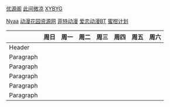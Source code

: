 [优源阁](https://www.kdocs.cn/l/co8FXOZ3lYez)
[此间微凉](https://docs.qq.com/doc/DYVJKbUhEQXdWbHhC)
[XYBYG](https://docs.qq.com/aio/DSkhXS2FLdmdEVEFm?p=OliSaIYnFVdvnoG24UvsD9)
<br>

[Nyaa](https://nyaa.si/)
[动漫花园资源网](https://share.dmhy.org/)
[菲特动漫](https://fitacg.com/)
[爱恋动漫BT](https://www.kisssub.org/)
[蜜柑计划](https://mikanani.me/)

| | 周日 | 周一 | 周二 | 周三 | 周四 | 周五 | 周六 | 
| --- | --- | --- | --- | --- | --- | --- | --- |
| Header |   |   |   |    |    |    |    |
| Paragraph |   |   |   |    |    |    |    |
| Paragraph |   |   |   |    |    |    |    |
| Paragraph |   |   |   |    |    |    |    |
| Paragraph |   |   |   |    |    |    |    |
| Paragraph |   |   |   |    |    |    |    |
